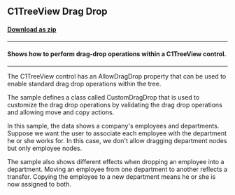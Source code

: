 ## C1TreeView Drag Drop
#### [Download as zip](https://downgit.github.io/#/home?url=https://github.com/GrapeCity/ComponentOne-WPF-Samples/tree/master/\NET_4.5.2\C1.WPF\CS\C1TreeViewDragDropSample)
____
#### Shows how to perform drag-drop operations within a C1TreeView control.
____
The C1TreeView control has an AllowDragDrop property that can be used to
enable standard drag drop operations within the tree.

The sample defines a class called CustomDragDrop that is used to customize
the drag drop operations by validating the drag drop operations and allowing 
move and copy actions.

In this sample, the data shows a company's employees and departments. 
Suppose we want the user to associate each employee with the department he or 
she works for. In this case, we don't allow dragging department nodes but 
only employee nodes.

The sample also shows different effects when dropping an employee into a department.
Moving an employee from one department to another reflects a transfer. Copying
the employee to a new department means he or she is now assigned to both.
